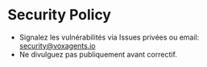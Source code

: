 # Security Policy
- Signalez les vulnérabilités via Issues privées ou email: security@voxagents.io
- Ne divulguez pas publiquement avant correctif.
